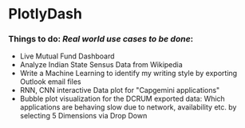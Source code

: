 # PlotlyDash

### Things to do: _Real world use cases to be done_:

* Live Mutual Fund Dashboard
* Analyze Indian State Sensus Data from Wikipedia
* Write a Machine Learning to identify my writing style by exporting Outlook email files
* RNN, CNN interactive Data plot for "Capgemini applications"
* Bubble plot visualization for the DCRUM exported data: Which applications are behaving slow due to network, availability etc. by selecting 5 Dimensions via Drop Down

